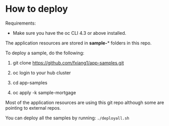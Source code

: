# How to deploy

Requirements:
- Make sure you have the oc CLI 4.3 or above installed.

The application resources are stored in **sample-*** folders in this repo.

To deploy a sample, do the following:

1. git clone https://github.com/fxiang1/app-samples.git

2. oc login to your hub cluster

3. cd app-samples

4. oc apply -k sample-mortgage

Most of the application resources are using this git repo although some are pointing to external repos.

You can deploy all the samples by running:
`./deployall.sh`
